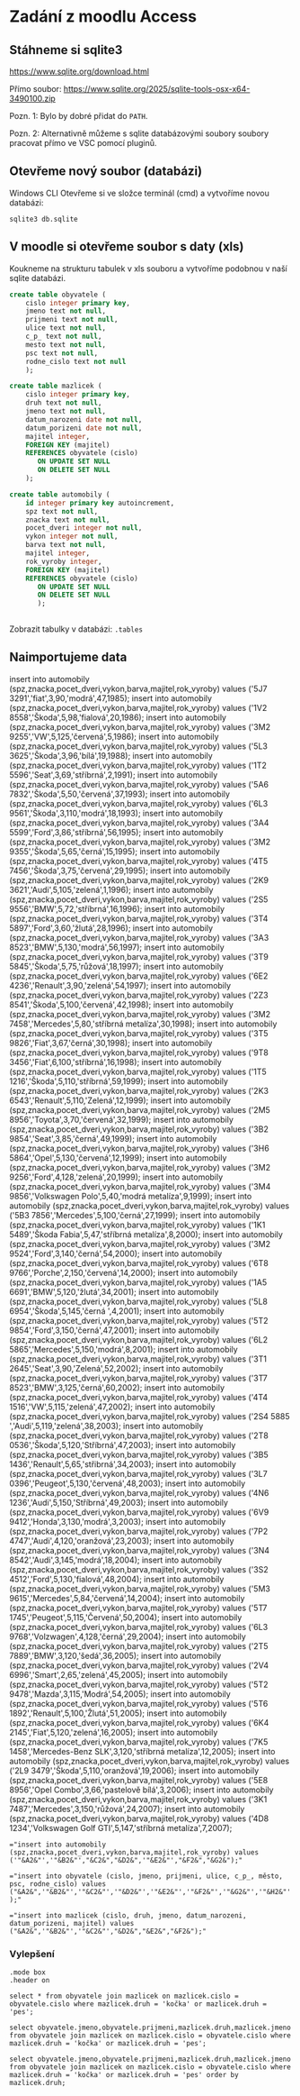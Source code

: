 # Zadání z moodlu Access

## Stáhneme si sqlite3

https://www.sqlite.org/download.html

Přímo soubor: https://www.sqlite.org/2025/sqlite-tools-osx-x64-3490100.zip

Pozn. 1: Bylo by dobré přidat do `PATH`.

Pozn. 2: Alternativně můžeme s sqlite databázovými soubory soubory pracovat přímo ve VSC pomocí pluginů.

## Otevřeme nový soubor (databázi)

Windows CLI
Otevřeme si ve složce terminál (cmd) a vytvoříme novou databázi:
```
sqlite3 db.sqlite
```

## V moodle si otevřeme soubor s daty (xls)

Koukneme na strukturu tabulek v xls souboru a vytvoříme podobnou v naší sqlite databázi.

```sql
create table obyvatele (
    cislo integer primary key,
    jmeno text not null,
    prijmeni text not null,
    ulice text not null,
    c_p_ text not null,
    mesto text not null,
    psc text not null,
    rodne_cislo text not null
    );

create table mazlicek (
    cislo integer primary key, 
    druh text not null, 
    jmeno text not null, 
    datum_narozeni date not null, 
    datum_porizeni date not null, 
    majitel integer, 
    FOREIGN KEY (majitel)
    REFERENCES obyvatele (cislo)          
       ON UPDATE SET NULL
       ON DELETE SET NULL
    );

create table automobily (
    id integer primary key autoincrement,
    spz text not null,
    znacka text not null,
    pocet_dveri integer not null,
    vykon integer not null,
    barva text not null,
    majitel integer,
    rok_vyroby integer,
    FOREIGN KEY (majitel)
    REFERENCES obyvatele (cislo)          
       ON UPDATE SET NULL
       ON DELETE SET NULL
       );
    

```



Zobrazit tabulky v databázi: `.tables`

## Naimportujeme data

insert into automobily (spz,znacka,pocet_dveri,vykon,barva,majitel,rok_vyroby) values ('5J7 3291','fiat',3,90,'modrá',47,1985);
insert into automobily (spz,znacka,pocet_dveri,vykon,barva,majitel,rok_vyroby) values ('1V2 8558','Škoda',5,98,'fialová',20,1986);
insert into automobily (spz,znacka,pocet_dveri,vykon,barva,majitel,rok_vyroby) values ('3M2 9255','VW',5,125,'červená',5,1986);
insert into automobily (spz,znacka,pocet_dveri,vykon,barva,majitel,rok_vyroby) values ('5L3 3625','Škoda',3,96,'bílá',19,1988);
insert into automobily (spz,znacka,pocet_dveri,vykon,barva,majitel,rok_vyroby) values ('1T2 5596','Seat',3,69,'stříbrná',2,1991);
insert into automobily (spz,znacka,pocet_dveri,vykon,barva,majitel,rok_vyroby) values ('5A6 7832','Škoda',5,50,'červená',37,1993);
insert into automobily (spz,znacka,pocet_dveri,vykon,barva,majitel,rok_vyroby) values ('6L3 9561','Škoda',3,110,'modrá',18,1993);
insert into automobily (spz,znacka,pocet_dveri,vykon,barva,majitel,rok_vyroby) values ('3A4 5599','Ford',3,86,'stříbrná',56,1995);
insert into automobily (spz,znacka,pocet_dveri,vykon,barva,majitel,rok_vyroby) values ('3M2 9355','Škoda',5,65,'černá',15,1995);
insert into automobily (spz,znacka,pocet_dveri,vykon,barva,majitel,rok_vyroby) values ('4T5 7456','Škoda',3,75,'červená',29,1995);
insert into automobily (spz,znacka,pocet_dveri,vykon,barva,majitel,rok_vyroby) values ('2K9 3621','Audi',5,105,'zelená',1,1996);
insert into automobily (spz,znacka,pocet_dveri,vykon,barva,majitel,rok_vyroby) values ('2S5 9556','BMW',5,72,'stříbrná',16,1996);
insert into automobily (spz,znacka,pocet_dveri,vykon,barva,majitel,rok_vyroby) values ('3T4 5897','Ford',3,60,'žlutá',28,1996);
insert into automobily (spz,znacka,pocet_dveri,vykon,barva,majitel,rok_vyroby) values ('3A3 8523','BMW',5,130,'modrá',56,1997);
insert into automobily (spz,znacka,pocet_dveri,vykon,barva,majitel,rok_vyroby) values ('3T9 5845','Škoda',5,75,'růžová',18,1997);
insert into automobily (spz,znacka,pocet_dveri,vykon,barva,majitel,rok_vyroby) values ('6E2 4236','Renault',3,90,'zelená',54,1997);
insert into automobily (spz,znacka,pocet_dveri,vykon,barva,majitel,rok_vyroby) values ('2Z3 8541','Škoda',5,100,'červená',42,1998);
insert into automobily (spz,znacka,pocet_dveri,vykon,barva,majitel,rok_vyroby) values ('3M2 7458','Mercedes',5,80,'stříbrná metalíza',30,1998);
insert into automobily (spz,znacka,pocet_dveri,vykon,barva,majitel,rok_vyroby) values ('3T5 9826','Fiat',3,67,'černá',30,1998);
insert into automobily (spz,znacka,pocet_dveri,vykon,barva,majitel,rok_vyroby) values ('9T8 3456','Fiat',6,100,'stříbrná',16,1998);
insert into automobily (spz,znacka,pocet_dveri,vykon,barva,majitel,rok_vyroby) values ('1T5 1216','Škoda',5,110,'stříbrná',59,1999);
insert into automobily (spz,znacka,pocet_dveri,vykon,barva,majitel,rok_vyroby) values ('2K3 6543','Renault',5,110,'Zelená',12,1999);
insert into automobily (spz,znacka,pocet_dveri,vykon,barva,majitel,rok_vyroby) values ('2M5 8956','Toyota',3,70,'červená',32,1999);
insert into automobily (spz,znacka,pocet_dveri,vykon,barva,majitel,rok_vyroby) values ('3B2 9854','Seat',3,85,'černá',49,1999);
insert into automobily (spz,znacka,pocet_dveri,vykon,barva,majitel,rok_vyroby) values ('3H6 5864','Opel',5,130,'červená',12,1999);
insert into automobily (spz,znacka,pocet_dveri,vykon,barva,majitel,rok_vyroby) values ('3M2 9256','Ford',4,128,'zelená',20,1999);
insert into automobily (spz,znacka,pocet_dveri,vykon,barva,majitel,rok_vyroby) values ('3M4 9856','Volkswagen Polo',5,40,'modrá metalíza',9,1999);
insert into automobily (spz,znacka,pocet_dveri,vykon,barva,majitel,rok_vyroby) values ('5B3 7856','Mercedes',5,100,'černá',27,1999);
insert into automobily (spz,znacka,pocet_dveri,vykon,barva,majitel,rok_vyroby) values ('1K1 5489','Škoda Fabia',5,47,'stříbrná metalíza',8,2000);
insert into automobily (spz,znacka,pocet_dveri,vykon,barva,majitel,rok_vyroby) values ('3M2 9524','Ford',3,140,'černá',54,2000);
insert into automobily (spz,znacka,pocet_dveri,vykon,barva,majitel,rok_vyroby) values ('6T8 9766','Porche',2,150,'červená',14,2000);
insert into automobily (spz,znacka,pocet_dveri,vykon,barva,majitel,rok_vyroby) values ('1A5 6691','BMW',5,120,'žlutá',34,2001);
insert into automobily (spz,znacka,pocet_dveri,vykon,barva,majitel,rok_vyroby) values ('5L8 6954','Škoda',5,145,'černá ',4,2001);
insert into automobily (spz,znacka,pocet_dveri,vykon,barva,majitel,rok_vyroby) values ('5T2 9854','Ford',3,150,'černá',47,2001);
insert into automobily (spz,znacka,pocet_dveri,vykon,barva,majitel,rok_vyroby) values ('6L2 5865','Mercedes',5,150,'modrá',8,2001);
insert into automobily (spz,znacka,pocet_dveri,vykon,barva,majitel,rok_vyroby) values ('3T1 2645','Seat',3,90,'Zelená',52,2002);
insert into automobily (spz,znacka,pocet_dveri,vykon,barva,majitel,rok_vyroby) values ('3T7 8523','BMW',3,125,'černá',60,2002);
insert into automobily (spz,znacka,pocet_dveri,vykon,barva,majitel,rok_vyroby) values ('4T4 1516','VW',5,115,'zelená',47,2002);
insert into automobily (spz,znacka,pocet_dveri,vykon,barva,majitel,rok_vyroby) values ('2S4 5885 ','Audi',5,119,'zelená',38,2003);
insert into automobily (spz,znacka,pocet_dveri,vykon,barva,majitel,rok_vyroby) values ('2T8 0536','Škoda',5,120,'Stříbrná',47,2003);
insert into automobily (spz,znacka,pocet_dveri,vykon,barva,majitel,rok_vyroby) values ('3B5 1436','Renault',5,65,'střibrná',34,2003);
insert into automobily (spz,znacka,pocet_dveri,vykon,barva,majitel,rok_vyroby) values ('3L7 0396','Peugeot',5,130,'červená',48,2003);
insert into automobily (spz,znacka,pocet_dveri,vykon,barva,majitel,rok_vyroby) values ('4N6 1236','Audi',5,150,'Stříbrná',49,2003);
insert into automobily (spz,znacka,pocet_dveri,vykon,barva,majitel,rok_vyroby) values ('6V9 9412','Honda',3,130,'modrá',3,2003);
insert into automobily (spz,znacka,pocet_dveri,vykon,barva,majitel,rok_vyroby) values ('7P2 4747','Audi',4,120,'oranžová',23,2003);
insert into automobily (spz,znacka,pocet_dveri,vykon,barva,majitel,rok_vyroby) values ('3N4 8542','Audi',3,145,'modrá',18,2004);
insert into automobily (spz,znacka,pocet_dveri,vykon,barva,majitel,rok_vyroby) values ('3S2 4512','Ford',5,130,'fialová',48,2004);
insert into automobily (spz,znacka,pocet_dveri,vykon,barva,majitel,rok_vyroby) values ('5M3 9615','Mercedes',5,84,'červená',14,2004);
insert into automobily (spz,znacka,pocet_dveri,vykon,barva,majitel,rok_vyroby) values ('5T7 1745','Peugeot',5,115,'Červená',50,2004);
insert into automobily (spz,znacka,pocet_dveri,vykon,barva,majitel,rok_vyroby) values ('6L3 9768','Volzwagen',4,128,'černá',29,2004);
insert into automobily (spz,znacka,pocet_dveri,vykon,barva,majitel,rok_vyroby) values ('2T5 7889','BMW',3,120,'šedá',36,2005);
insert into automobily (spz,znacka,pocet_dveri,vykon,barva,majitel,rok_vyroby) values ('2V4 6996','Smart',2,65,'zelená',45,2005);
insert into automobily (spz,znacka,pocet_dveri,vykon,barva,majitel,rok_vyroby) values ('5T2 9478','Mazda',3,115,'Modrá',54,2005);
insert into automobily (spz,znacka,pocet_dveri,vykon,barva,majitel,rok_vyroby) values ('5T6 1892','Renault',5,100,'Žlutá',51,2005);
insert into automobily (spz,znacka,pocet_dveri,vykon,barva,majitel,rok_vyroby) values ('6K4 2145','Fiat',5,120,'zelená',16,2005);
insert into automobily (spz,znacka,pocet_dveri,vykon,barva,majitel,rok_vyroby) values ('7K5 1458','Mercedes-Benz SLK',3,120,'stříbrná metalíza',12,2005);
insert into automobily (spz,znacka,pocet_dveri,vykon,barva,majitel,rok_vyroby) values ('2L9 3479','Škoda',5,110,'oranžová',19,2006);
insert into automobily (spz,znacka,pocet_dveri,vykon,barva,majitel,rok_vyroby) values ('5E8 8956','Opel Combo',3,66,'pastelově bílá',3,2006);
insert into automobily (spz,znacka,pocet_dveri,vykon,barva,majitel,rok_vyroby) values ('3K1 7487','Mercedes',3,150,'růžová',24,2007);
insert into automobily (spz,znacka,pocet_dveri,vykon,barva,majitel,rok_vyroby) values ('4D8 1234','Volkswagen Golf GTI',5,147,'stříbrná metalíza',7,2007);


`="insert into automobily (spz,znacka,pocet_dveri,vykon,barva,majitel,rok_vyroby) values ('"&A2&"','"&B2&"',"&C2&","&D2&",'"&E2&"',"&F2&","&G2&");"`

`="insert into obyvatele (cislo, jmeno, prijmeni, ulice, c_p_, město, psc, rodne_cislo) values ("&A2&",'"&B2&"','"&C2&"','"&D2&"','"&E2&"','"&F2&"','"&G2&"','"&H2&"');"`

`="insert into mazlicek (cislo, druh, jmeno, datum_narozeni, datum_porizeni, majitel) values ("&A2&",'"&B2&"','"&C2&"',"&D2&","&E2&","&F2&");"`

### Vylepšení
```
.mode box
.header on
```

 `select * from obyvatele join mazlicek on mazlicek.cislo = obyvatele.cislo where mazlicek.druh = 'kočka' or mazlicek.druh = 'pes';`

 `select obyvatele.jmeno,obyvatele.prijmeni,mazlicek.druh,mazlicek.jmeno from obyvatele join mazlicek on mazlicek.cislo = obyvatele.cislo where mazlicek.druh = 'kočka' or mazlicek.druh = 'pes';`

  `select obyvatele.jmeno,obyvatele.prijmeni,mazlicek.druh,mazlicek.jmeno from obyvatele join mazlicek on mazlicek.cislo = obyvatele.cislo where mazlicek.druh = 'kočka' or mazlicek.druh = 'pes' order by mazlicek.druh;`
